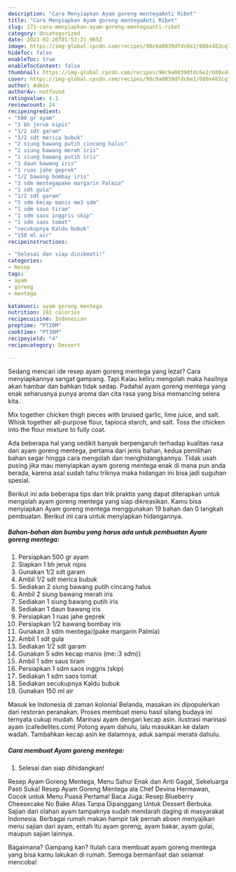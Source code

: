 ```yaml
---
description: "Cara Menyiapkan Ayam goreng mentegaAnti Ribet"
title: "Cara Menyiapkan Ayam goreng mentegaAnti Ribet"
slug: 171-cara-menyiapkan-ayam-goreng-mentegaanti-ribet
category: Uncategorized
date: 2023-02-26T01:53:21.965Z
image: https://img-global.cpcdn.com/recipes/98c9a0039dfdc6e2/680x482cq70/ayam-goreng-mentega-foto-resep-utama.jpg
hideToc: false
enableToc: true
enableTocContent: false
thumbnail: https://img-global.cpcdn.com/recipes/98c9a0039dfdc6e2/680x482cq70/ayam-goreng-mentega-foto-resep-utama.jpg
cover: https://img-global.cpcdn.com/recipes/98c9a0039dfdc6e2/680x482cq70/ayam-goreng-mentega-foto-resep-utama.jpg
author: Admin
authorAv: notfound
ratingvalue: 4.1
reviewcount: 24
recipeingredient:
- "500 gr ayam"
- "1 bh jeruk nipis"
- "1/2 sdt garam"
- "1/2 sdt merica bubuk"
- "2 siung bawang putih cincang halus"
- "2 siung bawang merah iris"
- "1 siung bawang putih iris"
- "1 daun bawang iris"
- "1 ruas jahe geprek"
- "1/2 bawang bombay iris"
- "3 sdm mentegapake margarin Palmia"
- "1 sdt gula"
- "1/2 sdt garam"
- "5 sdm kecap manis me3 sdm"
- "1 sdm saus tiram"
- "1 sdm saos inggris skip"
- "1 sdm saos tomat"
- "secukupnya Kaldu bubuk"
- "150 ml air"
recipeinstructions:

- "Selesai dan siap dinikmati!"
categories:
- Resep
tags:
- ayam
- goreng
- mentega

katakunci: ayam goreng mentega 
nutrition: 241 calories
recipecuisine: Indonesian
preptime: "PT20M"
cooktime: "PT36M"
recipeyield: "4"
recipecategory: Dessert

---
```



Sedang mencari ide resep ayam goreng mentega yang lezat? Cara menyiapkannya sangat gampang. Tapi Kalau keliru mengolah maka hasilnya akan hambar dan bahkan tidak sedap. Padahal ayam goreng mentega yang enak seharusnya punya aroma dan cita rasa yang bisa memancing selera kita.


Mix together chicken thigh pieces with bruised garlic, lime juice, and salt. Whisk together all-purpose flour, tapioca starch, and salt. Toss the chicken into the flour mixture to fully coat.

Ada beberapa hal yang sedikit banyak berpengaruh terhadap kualitas rasa dari ayam goreng mentega, pertama dari jenis bahan, kedua pemilihan bahan segar hingga cara mengolah dan menghidangkannya. Tidak usah pusing jika mau menyiapkan ayam goreng mentega enak di mana pun anda berada, karena asal sudah tahu triknya maka hidangan ini bisa jadi suguhan spesial.


Berikut ini ada beberapa tips dan trik praktis yang dapat diterapkan untuk mengolah ayam goreng mentega yang siap dikreasikan. Kamu bisa menyiapkan Ayam goreng mentega menggunakan 19 bahan dan 0 langkah pembuatan. Berikut ini cara untuk menyiapkan hidangannya.

<!--inarticleads1-->

##### Bahan-bahan dan bumbu yang harus ada untuk pembuatan Ayam goreng mentega:

1. Persiapkan 500 gr ayam
1. Siapkan 1 bh jeruk nipis
1. Gunakan 1/2 sdt garam
1. Ambil 1/2 sdt merica bubuk
1. Sediakan 2 siung bawang putih cincang halus
1. Ambil 2 siung bawang merah iris
1. Sediakan 1 siung bawang putih iris
1. Sediakan 1 daun bawang iris
1. Persiapkan 1 ruas jahe geprek
1. Persiapkan 1/2 bawang bombay iris
1. Gunakan 3 sdm mentega/(pake margarin Palmia)
1. Ambil 1 sdt gula
1. Sediakan 1/2 sdt garam
1. Gunakan 5 sdm kecap manis (me::3 sdm)}
1. Ambil 1 sdm saus tiram
1. Persiapkan 1 sdm saos inggris (skip)
1. Sediakan 1 sdm saos tomat
1. Sediakan secukupnya Kaldu bubuk
1. Gunakan 150 ml air


Masuk ke Indonesia di zaman kolonial Belanda, masakan ini dipopulerkan dari restoran peranakan. Proses membuat menu hasil silang budaya ini ternyata cukup mudah. Marinasi ayam dengan kecap asin. ilustrasi marinasi ayam (cafedelites.com) Potong ayam dahulu, lalu masukkan ke dalam wadah. Tambahkan kecap asin ke dalamnya, aduk sampai merata dahulu. 

<!--inarticleads2-->

##### Cara membuat Ayam goreng mentega:


1. Selesai dan siap dihidangkan!

Resep Ayam Goreng Mentega, Menu Sahur Enak dan Anti Gagal, Sekeluarga Pasti Suka! Resep Ayam Goreng Mentega ala Chef Devina Hermawan, Cocok untuk Menu Puasa Pertama! Baca Juga: Resep Blueberry Cheesecake No Bake Alias Tanpa Dipanggang Untuk Dessert Berbuka. Sajian dari olahan ayam tampaknya sudah mendarah daging di masyarakat Indonesia. Berbagai rumah makan hampir tak pernah absen menyajikan menu sajian dari ayam, entah itu ayam goreng, ayam bakar, ayam gulai, maupun sajian lainnya. 

Bagaimana? Gampang kan? Itulah cara membuat ayam goreng mentega yang bisa kamu lakukan di rumah. Semoga bermanfaat dan selamat mencoba!
